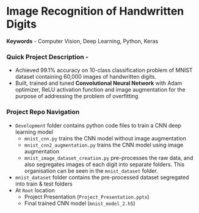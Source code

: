 # Image Recognition of Handwritten Digits
**Keywords** - Computer Vision, Deep Learning, Python, Keras

### Quick Project Description -
  - Achieved 99.1% accuracy on 10-class classification problem of MNIST dataset containing 60,000 images of handwritten digits. 
  - Built, trained and tuned **Convolutional Neural Network** with Adam optimizer, ReLU activation function and image augmentation for the purpose of addressing the problem of overfitting


### Project Repo Navigation
  - `Development` folder contains python code files to train a CNN deep learning model
     - `mnist_cnn.py` trains the CNN model without image augmentation
     - `mnist_cnn2_augmentation.py` trains the CNN model using image augmentation
     - `mnist_image_dataset_creation.py` pre-processes the raw data, and also segregates images of each digit into separate folders. This organisation can be seen in the `mnist_dataset` folder.
  - `mnist_dataset` folder contains the pre-processed dataset segregated into train & test folders
  - At `Root` location
    - Project Presentation (`Project_Presentation.pptx`)
    - Final trained CNN model (`mnist_model_2.h5`)


